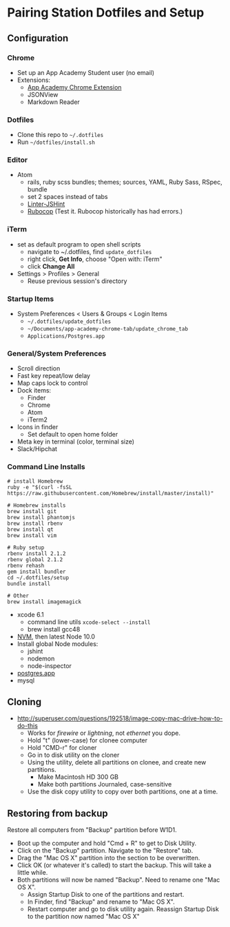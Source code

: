 # Pairing Station Dotfiles and Setup

## Configuration

### Chrome
* Set up an App Academy Student user (no email)
* Extensions:
    * [App Academy Chrome Extension][chrome-extension]
    * JSONView
    * Markdown Reader

[chrome-extension]: https://github.com/appacademy/app-academy-chrome-tab

### Dotfiles
* Clone this repo to `~/.dotfiles`
* Run `~/dotfiles/install.sh`

### Editor
* Atom
    * rails, ruby scss bundles; themes; sources, YAML, Ruby Sass, RSpec, bundle
    * set 2 spaces instead of tabs
    * [Linter-JSHint](https://atom.io/packages/linter-jshint)
    * [Rubocop](https://atom.io/packages/linter-rubocop) (Test it. Rubocop historically has had errors.)

### iTerm
* set as default program to open shell scripts
    * navigate to ~/.dotfiles, find `update_dotfiles`
    * right click, **Get Info**, choose "Open with: iTerm"
    * click **Change All**
* Settings > Profiles > General
    * Reuse previous session's directory

### Startup Items
* System Preferences < Users & Groups < Login Items
    * `~/.dotfiles/update_dotfiles`
    * `~/Documents/app-academy-chrome-tab/update_chrome_tab`
    * `Applications/Postgres.app`

### General/System Preferences
* Scroll direction
* Fast key repeat/low delay
* Map caps lock to control
* Dock items:
    * Finder
    * Chrome
    * Atom
    * iTerm2
* Icons in finder
    * Set default to open home folder
* Meta key in terminal (color, terminal size)
* Slack/Hipchat

### Command Line Installs
```
# install Homebrew
ruby -e "$(curl -fsSL https://raw.githubusercontent.com/Homebrew/install/master/install)"

# Homebrew installs
brew install git
brew install phantomjs
brew install rbenv
brew install qt
brew install vim

# Ruby setup
rbenv install 2.1.2
rbenv global 2.1.2
rbenv rehash
gem install bundler
cd ~/.dotfiles/setup
bundle install

# Other
brew install imagemagick
```

* xcode 6.1
    * command line utils `xcode-select --install`
    * brew install gcc48
* [NVM](https://github.com/creationix/nvm), then latest Node 10.0
* Install global Node modules:
    * jshint
    * nodemon
    * node-inspector
* [postgres.app](http://postgresapp.com/)
* mysql

## Cloning
* http://superuser.com/questions/192518/image-copy-mac-drive-how-to-do-this
    * Works for *firewire* or *lightning*, not *ethernet* you dope.
    * Hold "t" (lower-case) for clonee computer
    * Hold "CMD-r" for cloner
    * Go in to disk utility on the cloner
    * Using the utility, delete all partitions on clonee, and create new partitions.
        * Make Macintosh HD 300 GB
        * Make both partitions Journaled, case-sensitive
    * Use the disk copy utility to copy over both partitions, one at a time.

## Restoring from backup
Restore all computers from "Backup" partition before W1D1.

* Boot up the computer and hold "Cmd + R" to get to Disk Utility.
* Click on the "Backup" partition. Navigate to the "Restore" tab.
* Drag the "Mac OS X" partition into the section to be overwritten.
* Click OK (or whatever it's called) to start the backup. This will take
  a little while.
* Both partitions will now be named "Backup". Need to rename one "Mac OS X".
    * Assign Startup Disk to one of the partitions and restart.
    * In Finder, find "Backup" and rename to "Mac OS X".
    * Restart computer and go to disk utility again. Reassign Startup Disk
      to the partition now named "Mac OS X"
